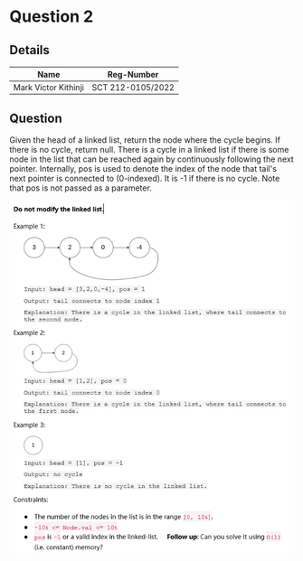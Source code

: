 # Question 2

## Details

| Name                 | Reg-Number        |
| -------------------- | ----------------- |
| Mark Victor Kithinji | SCT 212-0105/2022 |

## Question

Given the head of a linked list, return the node where the cycle begins. If there is no cycle, return null. There is a cycle in a linked list if there is some node in the list that can be reached again by continuously following the next pointer. Internally, pos is used to denote the index of the node that tail's next pointer is connected to (0-indexed). It is -1 if there is no cycle. Note that pos is not passed as a parameter.


![alt text](image.png)

